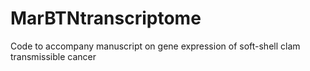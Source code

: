 # MarBTNtranscriptome
Code to accompany manuscript on gene expression of soft-shell clam transmissible cancer
